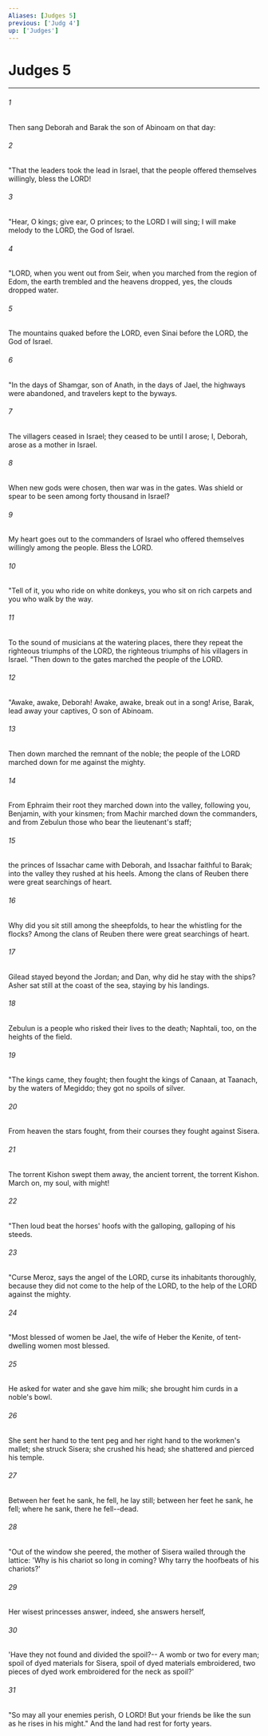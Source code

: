 ```yaml
---
Aliases: [Judges 5]
previous: ['Judg 4']
up: ['Judges']
---
```

# Judges 5

***

 

###### 1 
Then sang Deborah and Barak the son of Abinoam on that day:
 
 

###### 2 
"That the leaders took the lead in Israel, 
 that the people offered themselves willingly, 
 bless the LORD!
 
 

###### 3 
"Hear, O kings; give ear, O princes; 
 to the LORD I will sing; 
 I will make melody to the LORD, the God of Israel.
 
 

###### 4 
"LORD, when you went out from Seir, 
 when you marched from the region of Edom, 
 the earth trembled 
 and the heavens dropped, 
 yes, the clouds dropped water. 
 
 

###### 5 
The mountains quaked before the LORD, 
 even Sinai before the LORD, the God of Israel.
 
 

###### 6 
"In the days of Shamgar, son of Anath, 
 in the days of Jael, the highways were abandoned, 
 and travelers kept to the byways. 
 
 

###### 7 
The villagers ceased in Israel; 
 they ceased to be until I arose; 
 I, Deborah, arose as a mother in Israel. 
 
 

###### 8 
When new gods were chosen, 
 then war was in the gates. 
 Was shield or spear to be seen 
 among forty thousand in Israel? 
 
 

###### 9 
My heart goes out to the commanders of Israel 
 who offered themselves willingly among the people. 
 Bless the LORD.
 
 

###### 10 
"Tell of it, you who ride on white donkeys, 
 you who sit on rich carpets 
 and you who walk by the way. 
 
 

###### 11 
To the sound of musicians at the watering places, 
 there they repeat the righteous triumphs of the LORD, 
 the righteous triumphs of his villagers in Israel.
 "Then down to the gates marched the people of the LORD.
 
 

###### 12 
"Awake, awake, Deborah! 
 Awake, awake, break out in a song! 
 Arise, Barak, lead away your captives, 
 O son of Abinoam. 
 
 

###### 13 
Then down marched the remnant of the noble; 
 the people of the LORD marched down for me against the mighty. 
 
 

###### 14 
From Ephraim their root they marched down into the valley, 
 following you, Benjamin, with your kinsmen; 
 from Machir marched down the commanders, 
 and from Zebulun those who bear the lieutenant's staff; 
 
 

###### 15 
the princes of Issachar came with Deborah, 
 and Issachar faithful to Barak; 
 into the valley they rushed at his heels. 
 Among the clans of Reuben 
 there were great searchings of heart. 
 
 

###### 16 
Why did you sit still among the sheepfolds, 
 to hear the whistling for the flocks? 
 Among the clans of Reuben 
 there were great searchings of heart. 
 
 

###### 17 
Gilead stayed beyond the Jordan; 
 and Dan, why did he stay with the ships? 
 Asher sat still at the coast of the sea, 
 staying by his landings. 
 
 

###### 18 
Zebulun is a people who risked their lives to the death; 
 Naphtali, too, on the heights of the field.
 
 

###### 19 
"The kings came, they fought; 
 then fought the kings of Canaan, 
 at Taanach, by the waters of Megiddo; 
 they got no spoils of silver. 
 
 

###### 20 
From heaven the stars fought, 
 from their courses they fought against Sisera. 
 
 

###### 21 
The torrent Kishon swept them away, 
 the ancient torrent, the torrent Kishon. 
 March on, my soul, with might!
 
 

###### 22 
"Then loud beat the horses' hoofs 
 with the galloping, galloping of his steeds.
 
 

###### 23 
"Curse Meroz, says the angel of the LORD, 
 curse its inhabitants thoroughly, 
 because they did not come to the help of the LORD, 
 to the help of the LORD against the mighty.
 
 

###### 24 
"Most blessed of women be Jael, 
 the wife of Heber the Kenite, 
 of tent-dwelling women most blessed. 
 
 

###### 25 
He asked for water and she gave him milk; 
 she brought him curds in a noble's bowl. 
 
 

###### 26 
She sent her hand to the tent peg 
 and her right hand to the workmen's mallet; 
 she struck Sisera; 
 she crushed his head; 
 she shattered and pierced his temple. 
 
 

###### 27 
Between her feet 
 he sank, he fell, he lay still; 
 between her feet 
 he sank, he fell; 
 where he sank, 
 there he fell--dead.
 
 

###### 28 
"Out of the window she peered, 
 the mother of Sisera wailed through the lattice: 
 'Why is his chariot so long in coming? 
 Why tarry the hoofbeats of his chariots?' 
 
 

###### 29 
Her wisest princesses answer, 
 indeed, she answers herself, 
 
 

###### 30 
'Have they not found and divided the spoil?-- 
 A womb or two for every man; 
 spoil of dyed materials for Sisera, 
 spoil of dyed materials embroidered, 
 two pieces of dyed work embroidered for the neck as spoil?'
 
 

###### 31 
"So may all your enemies perish, O LORD! 
 But your friends be like the sun as he rises in his might."
 And the land had rest for forty years.
 
